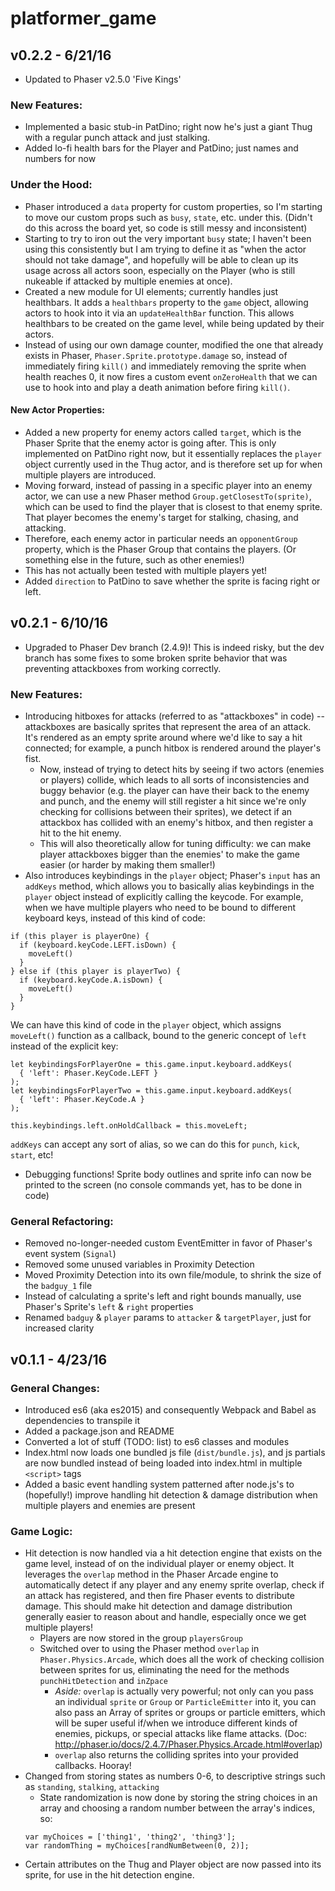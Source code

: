 platformer_game
==========================

## v0.2.2 - 6/21/16
- Updated to Phaser v2.5.0 'Five Kings'

### New Features:
- Implemented a basic stub-in PatDino; right now he's just a giant Thug with a regular punch attack and just stalking.
- Added lo-fi health bars for the Player and PatDino; just names and numbers for now

### Under the Hood:
- Phaser introduced a `data` property for custom properties, so I'm starting to move our custom props such as `busy`, `state`, etc. under this. (Didn't do this across the board yet, so code is still messy and inconsistent)
- Starting to try to iron out the very important `busy` state; I haven't been using this consistently but I am trying to define it as "when the actor should not take damage", and hopefully will be able to clean up its usage across all actors soon, especially on the Player (who is still nukeable if attacked by multiple enemies at once).
- Created a new module for UI elements; currently handles just healthbars. It adds a `healthbars` property to the `game` object, allowing actors to hook into it via an `updateHealthBar` function. This allows healthbars to be created on the game level, while being updated by their actors.
- Instead of using our own damage counter, modified the one that already exists in Phaser, `Phaser.Sprite.prototype.damage` so, instead of immediately firing `kill()` and immediately removing the sprite when health reaches 0, it now fires a custom event `onZeroHealth` that we can use to hook into and play a death animation before firing `kill()`.

#### New Actor Properties:
- Added a new property for enemy actors called `target`, which is the Phaser Sprite that the enemy actor is going after. This is only implemented on PatDino right now, but it essentially replaces the `player` object currently used in the Thug actor, and is therefore set up for when multiple players are introduced.
 - Moving forward, instead of passing in a specific player into an enemy actor, we can use a new Phaser method `Group.getClosestTo(sprite)`, which can be used to find the player that is closest to that enemy sprite. That player becomes the enemy's target for stalking, chasing, and attacking.
 - Therefore, each enemy actor in particular needs an `opponentGroup` property, which is the Phaser Group that contains the players. (Or something else in the future, such as other enemies!)
 - This has not actually been tested with multiple players yet!
- Added `direction` to PatDino to save whether the sprite is facing right or left.

## v0.2.1 - 6/10/16
- Upgraded to Phaser Dev branch (2.4.9)! This is indeed risky, but the dev branch has some fixes to some broken sprite behavior that was preventing attackboxes from working correctly.

### New Features:
- Introducing hitboxes for attacks (referred to as "attackboxes" in code) -- attackboxes are basically sprites that represent the area of an attack. It's rendered as an empty sprite around where we'd like to say a hit connected; for example, a punch hitbox is rendered around the player's fist.
  - Now, instead of trying to detect hits by seeing if two actors (enemies or players) collide, which leads to all sorts of inconsistencies and buggy behavior (e.g. the player can have their back to the enemy and punch, and the enemy will still register a hit since we're only checking for collisions between their sprites), we detect if an attackbox has collided with an enemy's hitbox, and then register a hit to the hit enemy.
  - This will also theoretically allow for tuning difficulty: we can make player attackboxes bigger than the enemies' to make the game easier (or harder by making them smaller!)
- Also introduces keybindings in the `player` object; Phaser's `input` has an `addKeys` method, which allows you to basically alias keybindings in the `player` object instead of explicitly calling the keycode. For example, when we have multiple players who need to be bound to different keyboard keys, instead of this kind of code:
```
if (this player is playerOne) {
  if (keyboard.keyCode.LEFT.isDown) {
    moveLeft()
  }
} else if (this player is playerTwo) {
  if (keyboard.keyCode.A.isDown) {
    moveLeft()
  }
}
```
We can have this kind of code in the `player` object, which assigns `moveLeft()` function as a callback, bound to the generic concept of `left` instead of the explicit key:
```
let keybindingsForPlayerOne = this.game.input.keyboard.addKeys(
  { 'left': Phaser.KeyCode.LEFT }
);
let keybindingsForPlayerTwo = this.game.input.keyboard.addKeys(
  { 'left': Phaser.KeyCode.A }
);

this.keybindings.left.onHoldCallback = this.moveLeft;
```
`addKeys` can accept any sort of alias, so we can do this for `punch`, `kick`, `start`, etc!
- Debugging functions! Sprite body outlines and sprite info can now be printed to the screen (no console commands yet, has to be done in code)

### General Refactoring:
- Removed no-longer-needed custom EventEmitter in favor of Phaser's event system (`Signal`)
- Removed some unused variables in Proximity Detection
- Moved Proximity Detection into its own file/module, to shrink the size of the `badguy_1` file
- Instead of calculating a sprite's left and right bounds manually, use Phaser's Sprite's `left` & `right` properties
- Renamed `badguy` & `player` params to `attacker` & `targetPlayer`, just for increased clarity

## v0.1.1 - 4/23/16

### General Changes:
- Introduced es6 (aka es2015) and consequently Webpack and Babel as dependencies to transpile it
- Added a package.json and README
- Converted a lot of stuff (TODO: list) to es6 classes and modules
- Index.html now loads one bundled js file (`dist/bundle.js`), and js partials are now bundled instead of being loaded into index.html in multiple `<script>` tags
- Added a basic event handling system patterned after node.js's to (hopefully!) improve handling hit detection & damage distribution when multiple players and enemies are present

### Game Logic:
- Hit detection is now handled via a hit detection engine that exists on the game level, instead of on the individual player or enemy object. It leverages the `overlap` method in the Phaser Arcade engine to automatically detect if any player and any enemy sprite overlap, check if an attack has registered, and then fire Phaser events to distribute damage. This should make hit detection and damage distribution generally easier to reason about and handle, especially once we get multiple players!
  - Players are now stored in the group `playersGroup`
  - Switched over to using the Phaser method `overlap` in `Phaser.Physics.Arcade`, which does all the work of checking collision between sprites for us, eliminating the need for the methods `punchHitDetection` and `inZpace`
    - *Aside:* `overlap` is actually very powerful; not only can you pass an individual `sprite` or `Group` or `ParticleEmitter` into it, you can also pass an Array of sprites or groups or particle emitters, which will be super useful if/when we introduce different kinds of enemies, pickups, or special attacks like flame attacks. (Doc: http://phaser.io/docs/2.4.7/Phaser.Physics.Arcade.html#overlap)
    - `overlap` also returns the colliding sprites into your provided callbacks. Hooray!
- Changed from storing states as numbers 0-6, to descriptive strings such as `standing`, `stalking`, `attacking`
  - State randomization is now done by storing the string choices in an array and choosing a random number between the array's indices, so:
  ```
  var myChoices = ['thing1', 'thing2', 'thing3'];
  var randomThing = myChoices[randNumBetween(0, 2)];
  ```
- Certain attributes on the Thug and Player object are now passed into its sprite, for use in the hit detection engine.
